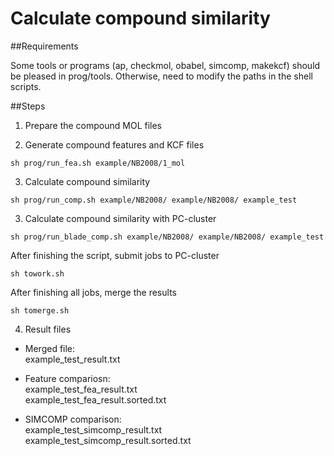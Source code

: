 Calculate compound similarity 
=============================

##Requirements

Some tools or programs (ap, checkmol, obabel, simcomp, makekcf) should be pleased in prog/tools. 
Otherwise, need to modify the paths in the shell scripts.

##Steps

1. Prepare the compound MOL files

2. Generate compound features and KCF files
  ```
  sh prog/run_fea.sh example/NB2008/1_mol
  ```

3. Calculate compound similarity
  ```
  sh prog/run_comp.sh example/NB2008/ example/NB2008/ example_test
  ```

3. Calculate compound similarity with PC-cluster
  ```
  sh prog/run_blade_comp.sh example/NB2008/ example/NB2008/ example_test
  ```
  After finishing the script, submit jobs to PC-cluster
  ```
  sh towork.sh
  ```
  After finishing all jobs, merge the results
  ```
  sh tomerge.sh
  ```

4. Result files
  - Merged file:  
    example_test_result.txt  
   
  - Feature compariosn:  
    example_test_fea_result.txt  
    example_test_fea_result.sorted.txt  
   
  - SIMCOMP comparison:   
    example_test_simcomp_result.txt  
    example_test_simcomp_result.sorted.txt  
